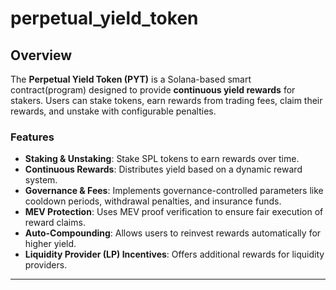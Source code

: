 # perpetual_yield_token

## Overview

The **Perpetual Yield Token (PYT)** is a Solana-based smart contract(program) designed to provide **continuous yield rewards** for stakers. Users can stake tokens, earn rewards from trading fees, claim their rewards, and unstake with configurable penalties.

### Features

- **Staking & Unstaking**: Stake SPL tokens to earn rewards over time.
- **Continuous Rewards**: Distributes yield based on a dynamic reward system.
- **Governance & Fees**: Implements governance-controlled parameters like cooldown periods, withdrawal penalties, and insurance funds.
- **MEV Protection**: Uses MEV proof verification to ensure fair execution of reward claims.
- **Auto-Compounding**: Allows users to reinvest rewards automatically for higher yield.
- **Liquidity Provider (LP) Incentives**: Offers additional rewards for liquidity providers.

---
